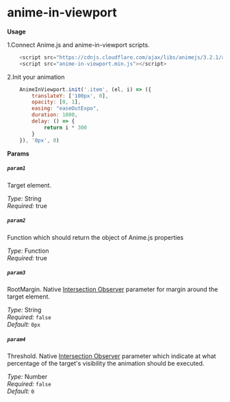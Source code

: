 # anime-in-viewport

**Usage**

1.Connect Anime.js and anime-in-viewport scripts.

```js 
    <script src="https://cdnjs.cloudflare.com/ajax/libs/animejs/3.2.1/anime.min.js" integrity="sha512-z4OUqw38qNLpn1libAN9BsoDx6nbNFio5lA6CuTp9NlK83b89hgyCVq+N5FdBJptINztxn1Z3SaKSKUS5UP60Q==" crossorigin="anonymous" referrerpolicy="no-referrer"></script>
    <script src="anime-in-viewport.min.js"></script>
```

2.Init your animation

```js
    AnimeInViewport.init('.item', (el, i) => ({
        translateY: ['100px', 0],
        opacity: [0, 1],
        easing: "easeOutExpo",
        duration: 1000,
        delay: () => {
            return i * 300
        }
    }), '0px', 0)
```
     
**Params**

##### `param1`
Target element.

*Type:* String  
*Required:* true

##### `param2`
Function which should return the object of Anime.js properties 

*Type:* Function  
*Required:* true

##### `param3`
RootMargin. Native [Intersection Observer](https://developer.mozilla.org/en-US/docs/Web/API/Intersection_Observer_API) parameter for margin around the target element.

*Type:* String   
*Required:* `false`  
*Default:* `0px`  

##### `param4`
Threshold. Native [Intersection Observer](https://developer.mozilla.org/en-US/docs/Web/API/Intersection_Observer_API) parameter which indicate at what percentage of the target's visibility the animation should be executed.

*Type:* Number   
*Required:* `false`  
*Default:* `0`  

